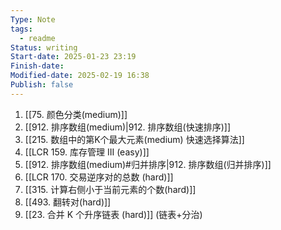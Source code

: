 ```yaml
---
Type: Note
tags:
  - readme
Status: writing
Start-date: 2025-01-23 23:19
Finish-date: 
Modified-date: 2025-02-19 16:38
Publish: false
---
```


1. [[75. 颜色分类(medium)]]
2. [[912. 排序数组(medium)|912. 排序数组(快速排序)]]
3. [[215. 数组中的第K个最大元素(medium) 快速选择算法]]
4. [[LCR 159. 库存管理 III (easy)]]
5. [[912. 排序数组(medium)#归并排序|912. 排序数组(归并排序)]]
6. [[LCR 170. 交易逆序对的总数 (hard)]]
7. [[315. 计算右侧小于当前元素的个数(hard)]]
8. [[493. 翻转对(hard)]]
9. [[23. 合并 K 个升序链表 (hard)]] (链表+分治)